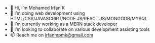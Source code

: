 - 👋 Hi, I’m Mohamed Irfan K
- 👀 I’m doing web development using HTML/CSS/JAVASCRIPT/NODE.JS/REACT.JS/MONGODB/MYSQL
- 🌱 I’m currently working as a MERN stack developer
- 💞️ I’m looking to collaborate on various development assisting tools
- 📫 Reach me on irfanmpmk@gmail.com

<!---
irfanmpmk/irfanmpmk is a ✨ special ✨ repository because its `README.md` (this file) appears on your GitHub profile.
You can click the Preview link to take a look at your changes.
--->
